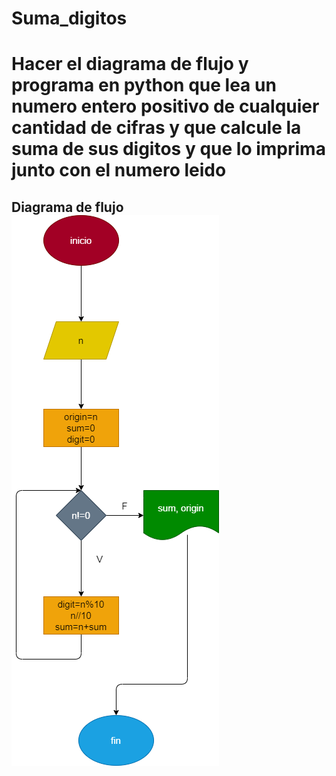 # Suma_digitos

# Hacer el diagrama de flujo y programa en python que lea un numero entero positivo de cualquier cantidad de cifras y que calcule la suma de sus digitos y que lo imprima junto con el numero leido 

## Diagrama de flujo ![Diagrama de flujo](diagrama.png "Diagrama de flujo")